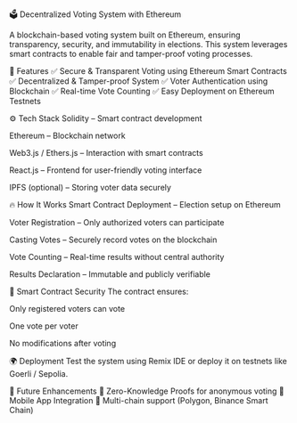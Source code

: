 🗳️ Decentralized Voting System with Ethereum

A blockchain-based voting system built on Ethereum, ensuring transparency, security, and immutability in elections. This system leverages smart contracts to enable fair and tamper-proof voting processes.

🚀 Features ✅ Secure & Transparent Voting using Ethereum Smart Contracts ✅ Decentralized & Tamper-proof System ✅ Voter Authentication using Blockchain ✅ Real-time Vote Counting ✅ Easy Deployment on Ethereum Testnets

⚙️ Tech Stack Solidity – Smart contract development

Ethereum – Blockchain network

Web3.js / Ethers.js – Interaction with smart contracts

React.js – Frontend for user-friendly voting interface

IPFS (optional) – Storing voter data securely

🔥 How It Works Smart Contract Deployment – Election setup on Ethereum

Voter Registration – Only authorized voters can participate

Casting Votes – Securely record votes on the blockchain

Vote Counting – Real-time results without central authority

Results Declaration – Immutable and publicly verifiable

📜 Smart Contract Security The contract ensures:

Only registered voters can vote

One vote per voter

No modifications after voting

🌍 Deployment Test the system using Remix IDE or deploy it on testnets like Goerli / Sepolia.

📌 Future Enhancements 
🔹 Zero-Knowledge Proofs for anonymous voting
🔹 Mobile App Integration 
🔹 Multi-chain support (Polygon, Binance Smart Chain)
